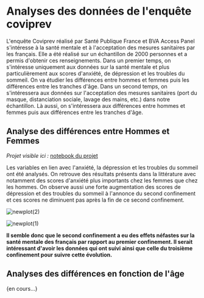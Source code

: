 # Analyses des données de l'enquête coviprev

L'enquête Coviprev réalisé par Santé Publique France et BVA Access Panel s'intéresse à la santé mentale et à l'acceptation des mesures sanitaires par les français. Elle a été réalisé sur un échantillon de 2000 personnes et a permis d'obtenir ces renseignements.
Dans un premier temps, on s'intéresse uniquement aux données sur la santé mentale et plus particulièrement aux scores d'anxiété, de dépression et les troubles du sommeil. On va étudier les différences entre hommes et femmes puis les différences entre les tranches d'âge.
Dans un second temps, on s'intéressera aux données sur l'acceptation des mesures sanitaires (port du masque, distanciation sociale, lavage des mains, etc.) dans notre échantillon. Là aussi, on s'intéressera aux différences entre hommes et femmes puis aux différences entre les tranches d'âge. 

## Analyse des différences entre Hommes et Femmes

*Projet visible ici :* [notebook du projet](https://deepnote.com/project/CoviprevAnalysis-UUVMmZkdQ52wjEKPgVUK9A/%2Fcoviprev_gender_analysis.ipynb)

Les variables en lien avec l'anxiété, la dépression et les troubles du sommeil ont été analysés. On retrouve des résultats présents dans la littérature avec notamment des scores d'anxiété plus importants chez les femmes que chez les hommes. On observe aussi une forte augmentation des scores de dépression et des troubles du sommeil à l'annonce du second confinement et ces scores ne diminuent pas après la fin de ce second confinement. 

![newplot(2)](https://user-images.githubusercontent.com/64648386/115441010-a963d280-a210-11eb-8c76-7383af6cbc35.png)

![newplot(1)](https://user-images.githubusercontent.com/64648386/115441021-af59b380-a210-11eb-8422-773628d268b2.png)

**Il semble donc que le second confinement a eu des effets néfastes sur la santé mentale des français par rapport au premier confinement. Il serait intéressant d'avoir les données qui ont suivi ainsi que celle du troisième confinement pour suivre cette évolution.**

## Analyses des différences en fonction de l'âge

{en cours...}


